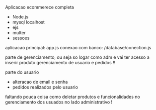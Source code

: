 Aplicacao ecommerece completa


- Node.js
- mysql localhost
- ejs 
- multer
- sessoes 

aplicacao principal: app.js
conexao com banco:  /database/conection.js

parte de gerenciamento, ou seja so logar como adm e vai ter acesso a inserir produto
gerenciamento de usuario e pedidos !!

parte do usuario 

- alteracao de email e senha
- pedidos realizados pelo usuario


faltando pouca coisa como deletar produtos e funcionalidades no gerenciamento dos usuados no lado administrativo ! 
